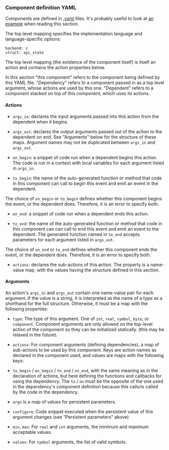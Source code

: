 ### Component definition YAML

Components are defined in [.yaml](https://en.wikipedia.org/wiki/YAML) files. It's probably useful to look at [an example](lib/examples/spi.yaml) when reading this section.

The top level mapping specifies the implementation language and language-specific options:

```
backend: c
struct: spi_state
```

The top level mapping (the existence of the component itself) is itself an action and contains the action properties below.

In this section "this component" refers to the component being defined by this YAML file. "Dependency" refers to a component passed in as a top level argument, whose actions are used by this one. "Dependent" refers to a component stacked on top of this component, which uses its actions.

#### Actions

 * `args_in`: declares the input arguments passed into this action from the dependent when it begins.
 * `args_out`: declares the output arguments passed out of the action to the dependent on end. See "Arguments" below for the structure of these maps. Argument names may not be duplicated between `args_in` and `args_out`.


 * `on_begin`: a snippet of code run when a dependent begins this action. The code is run in a context with local variables for each argument listed in `args_in`.  

 * `to_begin`: the name of the auto-generated function or method that code in this component can call to begin this event and emit an event in the dependent.

 The choice of `on_begin` or `to_begin` defines whether this component begins the event, or the dependent does. Therefore, it is an error to specify both.

 * `on_end`: a snippet of code run when a dependent ends this action.  

 * `to_end`: the name of the auto-generated function or method that code in this component can can call to end this event and emit an event to the dependent. The generated function named in `to_end` accepts parameters for each argument listed in `args_out`.

 The choice of `on_end` or `to_end` defines whether this component ends the event, or the dependent does. Therefore, it is an error to specify both.

 * `actions`: declares the sub-actions of this action. The property is a name-value map, with the values having the structure defined in this section.

#### Arguments

An action's `args_in` and `args_out` contain one name-value pair for each argument. If the value is a string, it is interpreted as the name of a type as a shorthand for the full structure. Otherwise, it must be a map with the following properties:

 * `type`: The type of this argument. One of `int`, `real`, `symbol`, `byte`, or `component`. Component arguments are only allowed on the top-level action of the component so they can be initialized statically. (this may be relaxed in the future).

 * `actions`: For component arguments (defining dependencies), a map of sub-actions to be used by this component. Keys are action names as declared in the component used, and values are maps with the following keys:
  * `to_begin` / `on_begin` / `to_end` / `on_end`, with the same meaning as in the declaration of actions, but here defining the functions and callbacks for using the dependency. The `to` / `on` must be the opposite of the one used in the dependency's component definition because this calls/is called by the code in the dependency.

 * `args` is a map of values for persistent parameters.

 * `configure`: Code snippet executed when the persistent value of this argument changes (see "Persistent parameters" above)

 * `min`, `max`: For `real` and `int` arguments, the minimum and maximum acceptable values.

 * `values`: For `symbol` arguments, the list of valid symbols.
